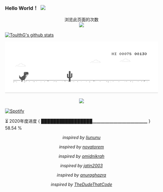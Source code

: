 ### Hello World！ &nbsp;<img src="https://github.com/TheDudeThatCode/TheDudeThatCode/blob/master/Assets/Earth.gif" width="23px">
<p align="center"> 
  浏览此页面的次数<br>
  <img src="https://profile-counter.glitch.me/ToulthG/count.svg" />
</p>


[![ToulthG's github stats](https://github-readme-stats.vercel.app/api?username=ToulthG&show_icons=true&theme=dracula)](https://github.com/anuraghazra/github-readme-stats)

<!--
**ToulthG/ToulthG** is a ✨ _special_ ✨ repository because its `README.md` (this file) appears on your GitHub profile.
Here are some ideas to get you started:
- 🔭 I’m currently working on ...
- 🌱 I’m currently learning ...
- 👯 I’m looking to collaborate on ...
- 🤔 I’m looking for help with ...
- 💬 Ask me about ...
- 📫 How to reach me: ...
- 😄 Pronouns: ...
- ⚡ Fun fact: ...
-->
![Dino](https://raw.githubusercontent.com/praveenscience/praveenscience/master/dino.gif)

<div align="center">
    <img src="https://raw.githubusercontent.com/omidnikrah/profile-activity-generator/master/demo.png" />
</div>

[![Spotify](https://novatorem.vercel.app/api/spotify-playing)](https://open.spotify.com/user/FengirkG)<br>

⏳ 2020年度进度 { █████████████████▁▁▁▁▁▁▁▁▁▁▁▁▁ } 58.54 %
                   
<p align="center"> 
    <i>inspired by <a href="https://github.com/liununu">liununu</a></i>
</p>
<p align="center"> 
    <i>inspired by <a href="https://github.com/novatorem">novatorem</a></i>
</p>

<p align="center">
    <i>inspired by <a href="https://github.com/omidnikrah">omidnikrah</a></i>
</p>

<p align="center">
    <i>inspired by <a href="https://github.com/jatin2003">jatin2003</a></i>
</p>

<p align="center">
    <i>inspired by <a href="https://github.com/anuraghazra">anuraghazra</a></i>
</p>

<p align="center">
    <i>inspired by <a href="https://github.com/TheDudeThatCode">TheDudeThatCode</a></i>
</p>

